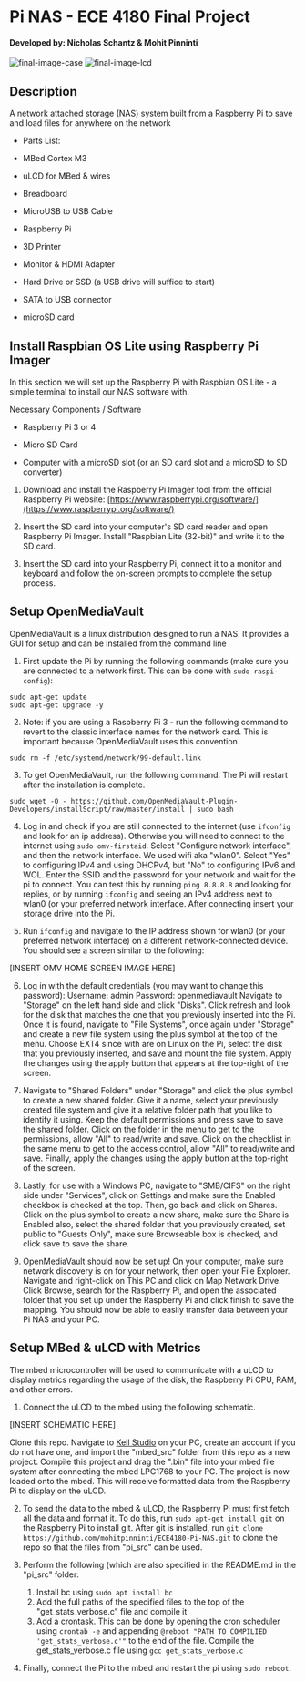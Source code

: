 
<!-- # ECE4180-Pi-NAS

A network attached storage (NAS) system built from a Raspberry Pi to save and load files for anywhere on the network -->

# Pi NAS - ECE 4180 Final Project

#### Developed by: Nicholas Schantz & Mohit Pinninti

  

![final-image-case](finalimagecase.jpg "title-1") ![final-image-lcd](finalimagelcd.jpg "title-2")

  

## Description

A network attached storage (NAS) system built from a Raspberry Pi to save and load files for anywhere on the network

  

- Parts List:

- MBed Cortex M3

- uLCD for MBed & wires

- Breadboard

- MicroUSB to USB Cable

- Raspberry Pi

- 3D Printer

- Monitor & HDMI Adapter

- Hard Drive or SSD (a USB drive will suffice to start)

- SATA to USB connector

- microSD card

  
  

## Install Raspbian OS Lite using Raspberry Pi Imager

In this section we will set up the Raspberry Pi with Raspbian OS Lite - a simple terminal to install our NAS software with.

  

Necessary Components / Software

- Raspberry Pi 3 or 4

- Micro SD Card

- Computer with a microSD slot (or an SD card slot and a microSD to SD converter)

  

1. Download and install the Raspberry Pi Imager tool from the official Raspberry Pi website: [https://www.raspberrypi.org/software/](https://www.raspberrypi.org/software/)

2. Insert the SD card into your computer's SD card reader and open Raspberry Pi Imager. Install "Raspbian Lite (32-bit)" and write it to the SD card. 

3. Insert the SD card into your Raspberry Pi, connect it to a monitor and keyboard and follow the on-screen prompts to complete the setup process.


## Setup OpenMediaVault
OpenMediaVault is a linux distribution designed to run a NAS. It provides a GUI for setup and can be installed from the command line

1. First update the Pi by running the following commands (make sure you are connected to a network first. This can be done with ```sudo raspi-config```):
```shell-session
sudo apt-get update
sudo apt-get upgrade -y
```

2. Note: if you are using a Raspberry Pi 3 - run the following command to revert to the classic interface names for the network card. This is important because OpenMediaVault uses this convention.
```shell-session
sudo rm -f /etc/systemd/network/99-default.link
```


3. To get OpenMediaVault, run the following command. The Pi will restart after the installation is complete.
```shell-session
sudo wget -O - https://github.com/OpenMediaVault-Plugin-Developers/installScript/raw/master/install | sudo bash
```

4. Log in and check if you are still connected to the internet (use ```ifconfig``` and look for an ip address). Otherwise you will need to connect to the internet using ```sudo omv-firstaid```. Select "Configure network interface", and then the network interface. We used wifi aka "wlan0". Select "Yes" to configuring IPv4 and using DHCPv4, but "No" to configuring IPv6 and WOL. Enter the SSID and the password for your network and wait for the pi to connect. You can test this by running ```ping 8.8.8.8``` and looking for replies, or by running ```ifconfig``` and seeing an IPv4 address next to wlan0 (or your preferred network interface. After connecting insert your storage drive into the Pi.

5. Run ```ifconfig``` and navigate to the IP address shown for wlan0 (or your preferred network interface) on a different network-connected device. You should see a screen similar to the following:

[INSERT OMV HOME SCREEN IMAGE HERE]

6. Log in with the default credentials (you may want to change this password):
		Username: admin
		Password: openmediavault
	Navigate to "Storage" on the left hand side and click "Disks". Click refresh and look for the disk that matches the one that you previously inserted into the Pi. Once it is found, navigate to "File Systems", once again under "Storage" and create a new file system using the plus symbol at the top of the menu. Choose EXT4 since with are on Linux on the Pi, select the disk that you previously inserted, and save and mount the file system. Apply the changes using the apply button that appears at the top-right of the screen.

7. Navigate to "Shared Folders" under "Storage" and click the plus symbol to create a new shared folder. Give it a name, select your previously created file system and give it a relative folder path that you like to identify it using. Keep the default permissions and press save to save the shared folder. Click on the folder in the menu to get to the permissions, allow "All" to read/write and save. Click on the checklist in the same menu to get to the access control, allow "All" to read/write and save. Finally, apply the changes using the apply button at the top-right of the screen.

8. Lastly, for use with a Windows PC, navigate to "SMB/CIFS" on the right side under "Services", click on Settings and make sure the Enabled checkbox is checked at the top. Then, go back and click on Shares. Click on the plus symbol to create a new share, make sure the Share is Enabled also, select the shared folder that you previously created, set public to "Guests Only", make sure Browseable box is checked, and click save to save the share.

9. OpenMediaVault should now be set up! On your computer, make sure network discovery is on for your network, then open your File Explorer. Navigate and right-click on This PC and click on Map Network Drive. Click Browse, search for the Raspberry Pi, and open the associated folder that you set up under the Raspberry Pi and click finish to save the mapping. You should now be able to easily transfer data between your Pi NAS and your PC.

## Setup MBed & uLCD with Metrics
The mbed microcontroller will be used to communicate with a uLCD to display metrics regarding the usage of the disk, the Raspberry Pi CPU, RAM, and other errors. 

1. Connect the uLCD to the mbed using the following schematic.

[INSERT SCHEMATIC HERE]

Clone this repo. Navigate to [Keil Studio](https://studio.keil.arm.com/auth/login/) on your PC, create an account if you do not have one, and import the "mbed_src" folder from this repo as a new project. Compile this project and drag the ".bin" file into your mbed file system after connecting the mbed LPC1768 to your PC. The project is now loaded onto the mbed. This will receive formatted data from the Raspberry Pi to display on the uLCD.

2. To send the data to the mbed & uLCD, the Raspberry Pi must first fetch all the data and format it. To do this, run ```sudo apt-get install git``` on the Raspberry Pi to install git. After git is installed, run ```git clone https://github.com/mohitpinninti/ECE4180-Pi-NAS.git``` to clone the repo so that the files from "pi_src" can be used.

3. Perform the following (which are also specified in the README.md in the "pi_src" folder:
	1. Install bc using ```sudo apt install bc```
	2. Add the full paths of the specified files to the top of the "get_stats_verbose.c" file and compile it
	3. Add a crontask. This can be done by opening the cron scheduler using ```crontab -e``` and appending ```@reboot "PATH TO COMPILIED 'get_stats_verbose.c'"``` to the end of the file.
Compile the get_stats_verbose.c file using ```gcc get_stats_verbose.c```

4. Finally, connect the Pi to the mbed and restart the pi using ```sudo reboot```. 